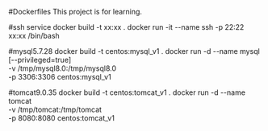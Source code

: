 #Dockerfiles
This project is for learning.

#ssh service 
docker build -t xx:xx .
docker run -it --name ssh -p 22:22 xx:xx /bin/bash

#mysql5.7.28
docker build -t centos:mysql_v1 .
docker run -d --name mysql [--privileged=true] \
-v /tmp/mysql8.0:/tmp/mysql8.0 \
-p 3306:3306 centos:mysql_v1

#tomcat9.0.35
docker build -t centos:tomcat_v1 .
docker run -d --name tomcat \
-v /tmp/tomcat:/tmp/tomcat \
-p 8080:8080 centos:tomcat_v1
